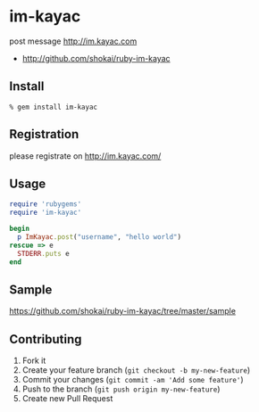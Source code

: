 im-kayac
========
post message http://im.kayac.com

* http://github.com/shokai/ruby-im-kayac



Install
-------

    % gem install im-kayac


Registration
------------
please registrate on http://im.kayac.com/


Usage
-----

```ruby
require 'rubygems'
require 'im-kayac'

begin
  p ImKayac.post("username", "hello world")
rescue => e
  STDERR.puts e
end
```


Sample
------
https://github.com/shokai/ruby-im-kayac/tree/master/sample


Contributing
------------

1. Fork it
2. Create your feature branch (`git checkout -b my-new-feature`)
3. Commit your changes (`git commit -am 'Add some feature'`)
4. Push to the branch (`git push origin my-new-feature`)
5. Create new Pull Request
